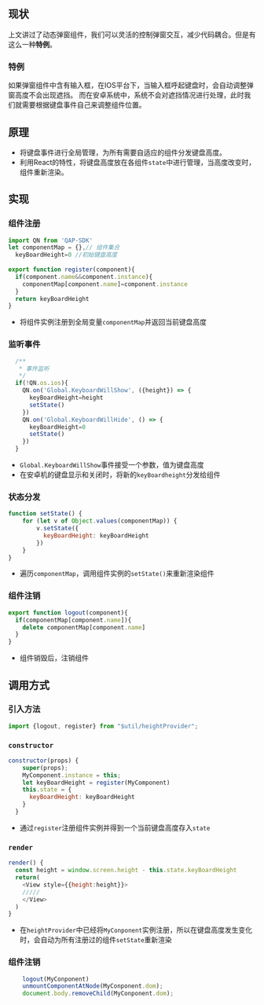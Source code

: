 ## 现状
上文讲过了动态弹窗组件，我们可以灵活的控制弹窗交互，减少代码耦合。但是有这么一种**特例**。

### 特例
如果弹窗组件中含有输入框，在IOS平台下，当输入框呼起键盘时，会自动调整弹窗高度不会出现遮挡。
而在安卓系统中，系统不会对遮挡情况进行处理，此时我们就需要根据键盘事件自己来调整组件位置。

## 原理

- 将键盘事件进行全局管理，为所有需要自适应的组件分发键盘高度。
- 利用React的特性，将键盘高度放在各组件`state`中进行管理，当高度改变时，组件重新渲染。

## 实现

### 组件注册
```javascript
import QN from 'QAP-SDK'
let componentMap = {},// 组件集合
  keyBoardHeight=0 //初始键盘高度
  
export function register(component){
  if(component.name&&component.instance){
    componentMap[component.name]=component.instance
  }
  return keyBoardHeight
}
```
- 将组件实例注册到全局变量`componentMap`并返回当前键盘高度

### 监听事件
```javascript
  /**
   * 事件监听
   */
  if(!QN.os.ios){
    QN.on('Global.KeyboardWillShow', ({height}) => {
      keyBoardHeight=height
      setState()
    })
    QN.on('Global.KeyboardWillHide', () => {
      keyBoardHeight=0
      setState()
    })
  }
```
- `Global.KeyboardWillShow`事件接受一个参数，值为键盘高度
- 在安卓机的键盘显示和关闭时，将新的`keyBoardheight`分发给组件

### 状态分发
```javascript
function setState() {
    for (let v of Object.values(componentMap)) {
        v.setState({
          keyBoardHeight: keyBoardHeight
        })
    }
}
```
- 遍历`componentMap`，调用组件实例的`setState()`来重新渲染组件
### 组件注销
```javascript
export function logout(component){
  if(componentMap[component.name]){
    delete componentMap[component.name]
  }
}
```
- 组件销毁后，注销组件

## 调用方式
### 引入方法
```javascript
import {logout, register} from "$util/heightProvider";
```
### `constructor`
```javascript
constructor(props) {
    super(props);
    MyComponent.instance = this;
    let keyBoardHeight = register(MyComponent)
    this.state = {
      keyBoardHeight: keyBoardHeight
    }
  }
```
- 通过`register`注册组件实例并得到一个当前键盘高度存入`state`

### `render`
```javascript
render() {
  const height = window.screen.height - this.state.keyBoardHeight
  return(
    <View style={{height:height}}>
    /////
    </View>
  )
}
```
- 在`heightProvider`中已经将`MyConponent`实例注册，所以在键盘高度发生变化时，会自动为所有注册过的组件`setState`重新渲染

### 组件注销
```javascript
    logout(MyConponent)
    unmountComponentAtNode(MyConponent.dom);
    document.body.removeChild(MyConponent.dom);
```
